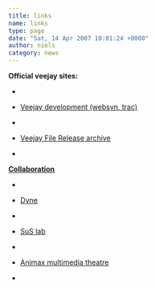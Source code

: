 ```yaml
---
title: links
name: links
type: page
date: "Sat, 14 Apr 2007 10:01:24 +0000"
author: niels
category: news
---
```

**Official veejay sites:**  


*     

*   [Veejay development (websvn, trac)](http://veejay.dyne.org)
*     

*   [Veejay File Release archive](http://www.sourceforge.net/projects/veejay)
*     

[**Collaboration**](http://www.sourceforge.net/projects/veejay)  


*     

*   [](http://www.sourceforge.net/projects/veejay)[Dyne](http://www.dyne.org])
*     

*   [SuS lab](http://www.sustainablesource.net)
*     

*   [Animax multimedia theatre](http://animax.eu)
*